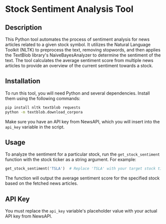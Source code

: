 # Stock Sentiment Analysis Tool

## Description
This Python tool automates the process of sentiment analysis for news articles related to a given stock symbol. It utilizes the Natural Language Toolkit (NLTK) to preprocess the text, removing stopwords, and then applies the TextBlob library's NaiveBayesAnalyzer to determine the sentiment of the text. The tool calculates the average sentiment score from multiple news articles to provide an overview of the current sentiment towards a stock.

## Installation
To run this tool, you will need Python and several dependencies. Install them using the following commands:

```bash
pip install nltk textblob requests
python -m textblob.download_corpora
```

Make sure you have an API key from NewsAPI, which you will insert into the `api_key` variable in the script.

## Usage

To analyze the sentiment for a particular stock, run the `get_stock_sentiment` function with the stock ticker as a string argument. For example:

```python
get_stock_sentiment('TSLA')  # Replace 'TSLA' with your target stock ticker
```

The function will output the average sentiment score for the specified stock based on the fetched news articles.

## API Key

You must replace the `api_key` variable's placeholder value with your actual API key from NewsAPI.

